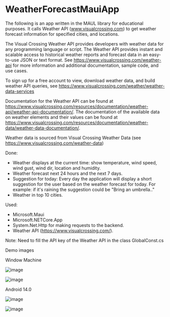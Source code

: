 # WeatherForecastMauiApp

The following is an app written in the MAUL library for educational purposes. It calls Weather API (www.visualcrossing.com) to get weather forecast information for specified cities, and locations.

The Visual Crossing Weather API provides developers with weather data for any programming language or script. The Weather API provides instant and scalable access to historical weather reports and forecast data in an easy-to-use JSON or text format. See https://www.visualcrossing.com/weather-api for more information and additional documentation, sample code, and use cases.

To sign up for a free account to view, download weather data, and build weather API queries, see https://www.visualcrossing.com/weather/weather-data-services

Documentation for the Weather API can be found at https://www.visualcrossing.com/resources/documentation/weather-api/weather-api-documentation/. The documentation of the available data on weather elements and their values can be found at https://www.visualcrossing.com/resources/documentation/weather-data/weather-data-documentation/.

Weather data is sourced from Visual Crossing Weather Data (see https://www.visualcrossing.com/weather-data)

Done:
- Weather displays at the current time: show temperature, wind speed, wind gust, wind dir, location and humidity.
- Weather forecast next 24 hours and the next 7 days.
- Suggestion for today: Every day the application will display a short suggestion for the user based on the weather forecast for today. For example: if it's raining the suggestion could be "Bring an umbrella.."
- Weather in top 10 cities.

Used:

- Microsoft.Maui
- Microsoft.NETCore.App
- System.Net.Http for making requests to the backend.
- Weather API (https://www.visualcrossing.com/).

Note:
Need to fill the API key of the Weather API in the class GlobalConst.cs

Demo images

Window Machine

![image](https://github.com/vinhvu01/WeatherForecastMauiApp/assets/53502920/c1136232-8216-4a4b-b836-31f924b68813)

![image](https://github.com/vinhvu01/WeatherForecastMauiApp/assets/53502920/c0c0b2ab-fb82-47c1-898e-825554be12de)

Android 14.0

![image](https://github.com/vinhvu01/WeatherForecastMauiApp/assets/53502920/14bf7ea6-ec96-4454-97de-120cbf77566f)

![image](https://github.com/vinhvu01/WeatherForecastMauiApp/assets/53502920/82ca10f7-3b94-4d6a-bd56-0ba8dfac48b5)


